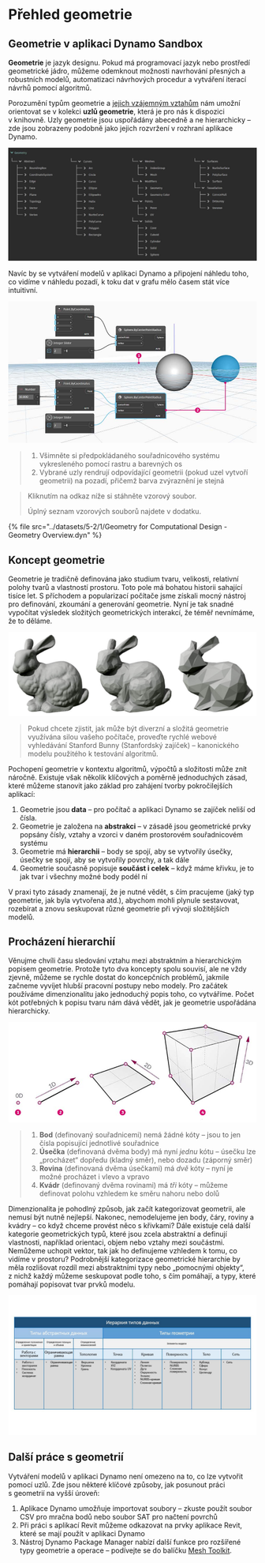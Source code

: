 # Přehled geometrie

## Geometrie v aplikaci Dynamo Sandbox

**Geometrie** je jazyk designu. Pokud má programovací jazyk nebo prostředí geometrické jádro, můžeme odemknout možnosti navrhování přesných a robustních modelů, automatizaci návrhových procedur a vytváření iterací návrhů pomocí algoritmů.

Porozumění typům geometrie a [jejich vzájemným vztahům](1-geometry-overview.md#stepping-through-the-hierarchy) nám umožní orientovat se v kolekci **uzlů geometrie**, která je pro nás k dispozici v knihovně. Uzly geometrie jsou uspořádány abecedně a ne hierarchicky – zde jsou zobrazeny podobně jako jejich rozvržení v rozhraní aplikace Dynamo.

![](../images/5-2/1/geometryoverview-geometryindynamo.jpg)

Navíc by se vytváření modelů v aplikaci Dynamo a připojení náhledu toho, co vidíme v náhledu pozadí, k toku dat v grafu mělo časem stát více intuitivní.

![](../images/5-2/1/GeometryforComputationalDesign-Overview.jpg)

> 1. Všimněte si předpokládaného souřadnicového systému vykresleného pomocí rastru a barevných os
> 2. Vybrané uzly rendrují odpovídající geometrii (pokud uzel vytvoří geometrii) na pozadí, přičemž barva zvýraznění je stejná

> Kliknutím na odkaz níže si stáhněte vzorový soubor.
>
> Úplný seznam vzorových souborů najdete v dodatku.

{% file src="../datasets/5-2/1/Geometry for Computational Design - Geometry Overview.dyn" %}

## Koncept geometrie

Geometrie je tradičně definována jako studium tvaru, velikosti, relativní polohy tvarů a vlastností prostoru. Toto pole má bohatou historii sahající tisíce let. S příchodem a popularizací počítače jsme získali mocný nástroj pro definování, zkoumání a generování geometrie. Nyní je tak snadné vypočítat výsledek složitých geometrických interakcí, že téměř nevnímáme, že to děláme.

![Stanfordský zajíček](../images/5-2/1/StanfordBunny.jpg)

> Pokud chcete zjistit, jak může být diverzní a složitá geometrie využívána silou vašeho počítače, proveďte rychlé webové vyhledávání Stanford Bunny (Stanfordský zajíček) – kanonického modelu použitého k testování algoritmů.

Pochopení geometrie v kontextu algoritmů, výpočtů a složitosti může znít náročně. Existuje však několik klíčových a poměrně jednoduchých zásad, které můžeme stanovit jako základ pro zahájení tvorby pokročilejších aplikací:

1. Geometrie jsou **data** – pro počítač a aplikaci Dynamo se zajíček neliší od čísla.
2. Geometrie je založena na **abstrakci** – v zásadě jsou geometrické prvky popsány čísly, vztahy a vzorci v daném prostorovém souřadnicovém systému
3. Geometrie má **hierarchii** – body se spojí, aby se vytvořily úsečky, úsečky se spojí, aby se vytvořily povrchy, a tak dále
4. Geometrie současně popisuje **součást i celek** – když máme křivku, je to jak tvar i všechny možné body podél ní

V praxi tyto zásady znamenají, že je nutné vědět, s čím pracujeme (jaký typ geometrie, jak byla vytvořena atd.), abychom mohli plynule sestavovat, rozebírat a znovu seskupovat různé geometrie při vývoji složitějších modelů.

## Procházení hierarchií

Věnujme chvíli času sledování vztahu mezi abstraktním a hierarchickým popisem geometrie. Protože tyto dva koncepty spolu souvisí, ale ne vždy zjevně, můžeme se rychle dostat do koncepčních problémů, jakmile začneme vyvíjet hlubší pracovní postupy nebo modely. Pro začátek používáme dimenzionalitu jako jednoduchý popis toho, co vytváříme. Počet kót potřebných k popisu tvaru nám dává vědět, jak je geometrie uspořádána hierarchicky.

![Výpočetní geometrie](../images/5-2/1/GeometryDimensionality.jpg)

> 1. **Bod** (definovaný souřadnicemi) nemá žádné kóty – jsou to jen čísla popisující jednotlivé souřadnice
> 2. **Úsečka** (definovaná dvěma body) má nyní _jednu_ kótu – úsečku lze „procházet“ dopředu (kladný směr), nebo dozadu (záporný směr)
> 3. **Rovina** (definovaná dvěma úsečkami) má _dvě_ kóty – nyní je možné procházet i vlevo a vpravo
> 4. **Kvádr** (definovaný dvěma rovinami) má _tři_ kóty – můžeme definovat polohu vzhledem ke směru nahoru nebo dolů

Dimenzionalita je pohodlný způsob, jak začít kategorizovat geometrii, ale nemusí být nutně nejlepší. Nakonec, nemodelujeme jen body, čáry, roviny a kvádry – co když chceme provést něco s křivkami? Dále existuje celá další kategorie geometrických typů, které jsou zcela abstraktní a definují vlastnosti, například orientaci, objem nebo vztahy mezi součástmi. Nemůžeme uchopit vektor, tak jak ho definujeme vzhledem k tomu, co vidíme v prostoru? Podrobnější kategorizace geometrické hierarchie by měla rozlišovat rozdíl mezi abstraktními typy nebo „pomocnými objekty“, z nichž každý můžeme seskupovat podle toho, s čím pomáhají, a typy, které pomáhají popisovat tvar prvků modelu.

![Hierarchie geometrie](../images/5-2/1/GeometryHierarchy.jpg)

## Další práce s geometrií

Vytváření modelů v aplikaci Dynamo není omezeno na to, co lze vytvořit pomocí uzlů. Zde jsou některé klíčové způsoby, jak posunout práci s geometrií na vyšší úroveň:

1. Aplikace Dynamo umožňuje importovat soubory – zkuste použít soubor CSV pro mračna bodů nebo soubor SAT pro načtení povrchů
2. Při práci s aplikací Revit můžeme odkazovat na prvky aplikace Revit, které se mají použít v aplikaci Dynamo
3. Nástroj Dynamo Package Manager nabízí další funkce pro rozšířené typy geometrie a operace – podívejte se do balíčku [Mesh Toolkit](https://github.com/DynamoDS/Dynamo/wiki/Dynamo-Mesh-Toolkit).
